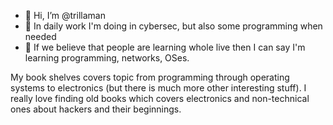 - 👋 Hi, I’m @trillaman
- 👀 In daily work I'm doing in cybersec, but also some programming when needed
- 🌱 If we believe that people are learning whole live then I can say I'm learning programming, networks, OSes.

My book shelves covers topic from programming through operating systems to electronics (but there is much more other interesting stuff).
I really love finding old books which covers electronics and non-technical ones about hackers and their beginnings.
